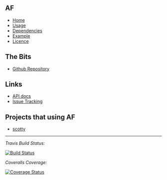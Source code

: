 ## AF
- [Home]()
- [Usage](#docs/usage)
- [Dependencies](#docs/dependencies)
- [Example](#docs/example)
- [Licence](#docs/LICENSE)

## The Bits
- [Github Repository](http://github.com/nwillc/almost-functional)

## Links
- [API docs](./apidocs)
- [Issue Tracking](https://github.com/nwillc/almost-functional/issues)

## Projects that using AF
- [scotty](http://nwillc.github.io/scotty)

-------
*Travis Build Status:* 
   
   [![Build Status](https://travis-ci.org/nwillc/almost-functional.svg?branch=master)](https://travis-ci.org/nwillc/almost-functional)

*Coveralls Coverage:*

   [![Coverage Status](https://coveralls.io/repos/nwillc/almost-functional/badge.svg?branch=master)](https://coveralls.io/r/nwillc/almost-functional?branch=master)
